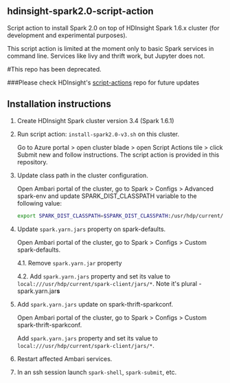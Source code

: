 ## hdinsight-spark2.0-script-action
Script action to install Spark 2.0 on top of HDInsight Spark 1.6.x cluster (for development and experimental purposes).

This script action is limited at the moment only to basic Spark services in command line. Services like livy and thrift work, but Jupyter does not. 


#This repo has been deprecated. 

###Please check HDInsight's [script-actions](https://github.com/hdinsight/script-actions/tree/master/install-spark2) repo for future updates



## Installation instructions

1. Create HDInsight Spark cluster version 3.4 (Spark 1.6.1)
2. Run script action: `install-spark2.0-v3.sh` on this cluster. 

    Go to Azure portal > open cluster blade > open Script Actions tile > click Submit new and follow instructions. The script action is provided in this repository.
3. Update class path in the cluster configuration. 

    Open Ambari portal of the cluster, go to Spark > Configs > Advanced spark-env and update SPARK_DIST_CLASSPATH variable to the following value:

	```bash
    export SPARK_DIST_CLASSPATH=$SPARK_DIST_CLASSPATH:/usr/hdp/current/spark-historyserver/conf/:/usr/hdp/current/spark-client/jars/datanucleus-api-jdo-3.2.6.jar:/usr/hdp/current/spark-client/jars/datanucleus-rdbms-3.2.9.jar:/usr/hdp/current/spark-client/jars/datanucleus-core-3.2.10.jar:/etc/hadoop/conf/:/usr/lib/hdinsight-datalake/*:/usr/hdp/current/hadoop-client/hadoop-azure.jar:/usr/hdp/current/hadoop-client/lib/azure-storage-2.2.0.jar:/usr/lib/hdinsight-logging/mdsdclient-1.0.jar:/usr/lib/hdinsight-logging/microsoft-log4j-etwappender-1.0.jar:/usr/lib/hdinsight-logging/json-simple-1.1.jar:/usr/hdp/current/hadoop/client/slf4j-log4j12.jar:/usr/hdp/current/hadoop/client/slf4j-api.jar:/usr/hdp/current/hadoop/hadoop-common.jar:/usr/hdp/current/hadoop/hadoop-azure.jar:/usr/hdp/current/hadoop/client/log4j.jar:/usr/hdp/current/hadoop/client/commons-configuration-1.6.jar:/usr/hdp/current/hadoop/lib/*:/usr/hdp/current/hadoop/client/*:/usr/hdp/current/spark-client/conf/:/usr/hdp/current/hadoop-yarn/hadoop-yarn-server-web-proxy.jar:/usr/hdp/current/spark-client/jars/spark-yarn_2.11-2.0.0.jar:/usr/hdp/current/spark-client/jars/*:
	```

4. Update `spark.yarn.jars` property on spark-defaults. 

    Open Ambari portal of the cluster, go to Spark > Configs > Custom spark-defaults.
	
	4.1. Remove `spark.yarn.jar` property
	
	4.2. Add `spark.yarn.jars` property and set its value to `local:///usr/hdp/current/spark-client/jars/*`. Note it's plural - spark.yarn.jar**s**
    
5. Add `spark.yarn.jars` update on spark-thrift-sparkconf. 

    Open Ambari portal of the cluster, go to Spark > Configs > Custom spark-thrift-sparkconf.
	
    Add `spark.yarn.jars` property and set its value to `local:///usr/hdp/current/spark-client/jars/*`. 

6. Restart affected Ambari services.
    
7. In an ssh session launch `spark-shell`, `spark-submit`, etc.
